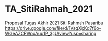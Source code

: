 # TA_SitiRahmah_2021
Proposal Tugas Akhir 2021 Siti Rahmah Pasaribu
https://drive.google.com/file/d/1VsqXjxKd7f6o-WGeAZCFWpoAuu1P_3gU/view?usp=sharing
